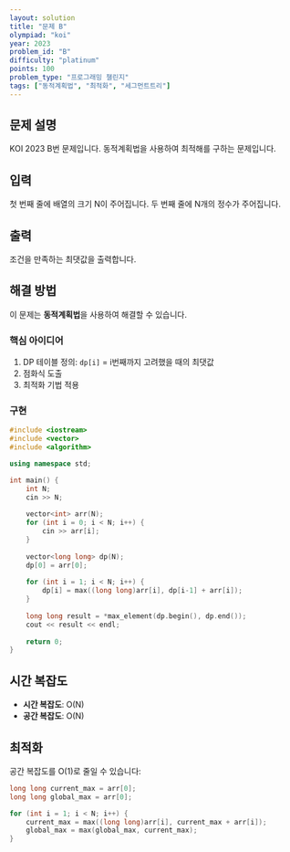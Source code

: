 ```yaml
---
layout: solution
title: "문제 B"
olympiad: "koi"
year: 2023
problem_id: "B"
difficulty: "platinum"
points: 100
problem_type: "프로그래밍 챌린지"
tags: ["동적계획법", "최적화", "세그먼트트리"]
---
```


## 문제 설명

KOI 2023 B번 문제입니다. 동적계획법을 사용하여 최적해를 구하는 문제입니다.

## 입력

첫 번째 줄에 배열의 크기 N이 주어집니다.
두 번째 줄에 N개의 정수가 주어집니다.

## 출력

조건을 만족하는 최댓값을 출력합니다.

## 해결 방법

이 문제는 **동적계획법**을 사용하여 해결할 수 있습니다.

### 핵심 아이디어

1. DP 테이블 정의: `dp[i]` = i번째까지 고려했을 때의 최댓값
2. 점화식 도출
3. 최적화 기법 적용

### 구현

```cpp
#include <iostream>
#include <vector>
#include <algorithm>

using namespace std;

int main() {
    int N;
    cin >> N;
    
    vector<int> arr(N);
    for (int i = 0; i < N; i++) {
        cin >> arr[i];
    }
    
    vector<long long> dp(N);
    dp[0] = arr[0];
    
    for (int i = 1; i < N; i++) {
        dp[i] = max((long long)arr[i], dp[i-1] + arr[i]);
    }
    
    long long result = *max_element(dp.begin(), dp.end());
    cout << result << endl;
    
    return 0;
}
```

## 시간 복잡도

- **시간 복잡도**: O(N)
- **공간 복잡도**: O(N)

## 최적화

공간 복잡도를 O(1)로 줄일 수 있습니다:

```cpp
long long current_max = arr[0];
long long global_max = arr[0];

for (int i = 1; i < N; i++) {
    current_max = max((long long)arr[i], current_max + arr[i]);
    global_max = max(global_max, current_max);
}
```
